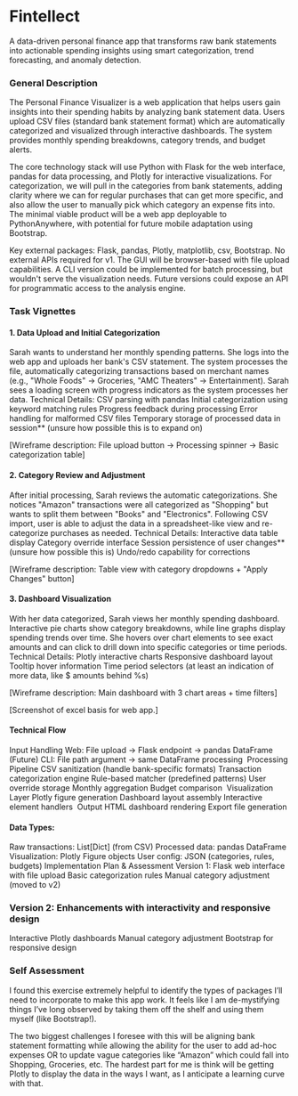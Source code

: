 # Fintellect 
A data-driven personal finance app that transforms raw bank statements into actionable spending insights using smart categorization, trend forecasting, and anomaly detection.

### General Description
The Personal Finance Visualizer is a web application that helps users gain insights into their spending habits by analyzing bank statement data. Users upload CSV files (standard bank statement format) which are automatically categorized and visualized through interactive dashboards. The system provides monthly spending breakdowns, category trends, and budget alerts.

The core technology stack will use Python with Flask for the web interface, pandas for data processing, and Plotly for interactive visualizations. For categorization, we will pull in the categories from bank statements, adding clarity where we can for regular purchases that can get more specific, and also allow the user to manually pick which category an expense fits into. The minimal viable product will be a web app deployable to PythonAnywhere, with potential for future mobile adaptation using Bootstrap.

Key external packages: Flask, pandas, Plotly, matplotlib, csv, Bootstrap. No external APIs required for v1. The GUI will be browser-based with file upload capabilities. A CLI version could be implemented for batch processing, but wouldn't serve the visualization needs. Future versions could expose an API for programmatic access to the analysis engine.

### Task Vignettes
#### 1. Data Upload and Initial Categorization
Sarah wants to understand her monthly spending patterns. She logs into the web app and uploads her bank's CSV statement. The system processes the file, automatically categorizing transactions based on merchant names (e.g., "Whole Foods" → Groceries, "AMC Theaters" → Entertainment). Sarah sees a loading screen with progress indicators as the system processes her data.
Technical Details:
CSV parsing with pandas
Initial categorization using keyword matching rules
Progress feedback during processing
Error handling for malformed CSV files
Temporary storage of processed data in session** (unsure how possible this is to expand on)

[Wireframe description: File upload button → Processing spinner → Basic categorization table] 
#### 2. Category Review and Adjustment
After initial processing, Sarah reviews the automatic categorizations. She notices "Amazon" transactions were all categorized as "Shopping" but wants to split them between "Books" and "Electronics".
Following CSV import, user is able to adjust the data in a spreadsheet-like view and re-categorize purchases as needed.
Technical Details:
Interactive data table display
Category override interface
Session persistence of user changes** (unsure how possible this is)
Undo/redo capability for corrections

[Wireframe description: Table view with category dropdowns + "Apply Changes" button] 
#### 3. Dashboard Visualization
With her data categorized, Sarah views her monthly spending dashboard. Interactive pie charts show category breakdowns, while line graphs display spending trends over time. She hovers over chart elements to see exact amounts and can click to drill down into specific categories or time periods.
Technical Details:
Plotly interactive charts
Responsive dashboard layout
Tooltip hover information
Time period selectors (at least an indication of more data, like $ amounts behind %s)

[Wireframe description: Main dashboard with 3 chart areas + time filters]



[Screenshot of excel basis for web app.]


#### Technical Flow
Input Handling
Web: File upload → Flask endpoint → pandas DataFrame
(Future) CLI: File path argument → same DataFrame processing 
Processing Pipeline
CSV sanitization (handle bank-specific formats)
Transaction categorization engine
Rule-based matcher (predefined patterns)
User override storage
Monthly aggregation
Budget comparison 
Visualization Layer
Plotly figure generation
Dashboard layout assembly
Interactive element handlers 
Output
HTML dashboard rendering
Export file generation

#### Data Types:
Raw transactions: List[Dict] (from CSV)
Processed data: pandas DataFrame
Visualization: Plotly Figure objects
User config: JSON (categories, rules, budgets)
Implementation Plan & Assessment
Version 1: Flask web interface with file upload
Basic categorization rules
Manual category adjustment (moved to v2)

### Version 2: Enhancements with interactivity and responsive design
Interactive Plotly dashboards
Manual category adjustment
Bootstrap for responsive design

### Self Assessment
I found this exercise extremely helpful to identify the types of packages I’ll need to incorporate to make this app work. It feels like I am de-mystifying things I’ve long observed by taking them off the shelf and using them myself (like Bootstrap!).

The two biggest challenges I foresee with this will be aligning bank statement formatting while allowing the ability for the user to add ad-hoc expenses OR to update vague categories like “Amazon” which could fall into Shopping, Groceries, etc. The hardest part for me is think will be getting Plotly to display the data in the ways I want, as I anticipate a learning curve with that.

